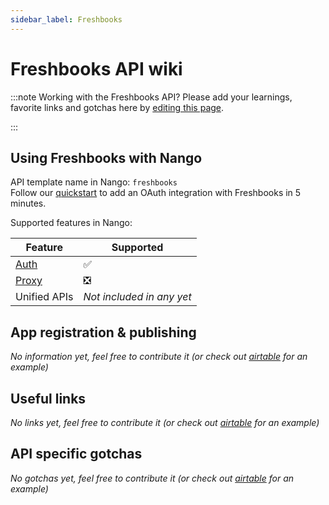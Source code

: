 ```yaml
---
sidebar_label: Freshbooks
---
```


# Freshbooks API wiki

:::note Working with the Freshbooks API?
Please add your learnings, favorite links and gotchas here by [editing this page](https://github.com/nangohq/nango/tree/master/docs/docs/providers/freshbooks.md).

:::

## Using Freshbooks with Nango

API template name in Nango: `freshbooks`  
Follow our [quickstart](../quickstart.md) to add an OAuth integration with Freshbooks in 5 minutes.

Supported features in Nango:

| Feature                            | Supported                 |
| ---------------------------------- | ------------------------- |
| [Auth](/nango-auth/core-concepts)  | ✅                        |
| [Proxy](/nango-unified-apis/proxy) | ❎                        |
| Unified APIs                       | _Not included in any yet_ |

## App registration & publishing

_No information yet, feel free to contribute it (or check out [airtable](airtable.md) for an example)_

## Useful links

_No links yet, feel free to contribute it (or check out [airtable](airtable.md) for an example)_

## API specific gotchas

_No gotchas yet, feel free to contribute it (or check out [airtable](airtable.md) for an example)_
